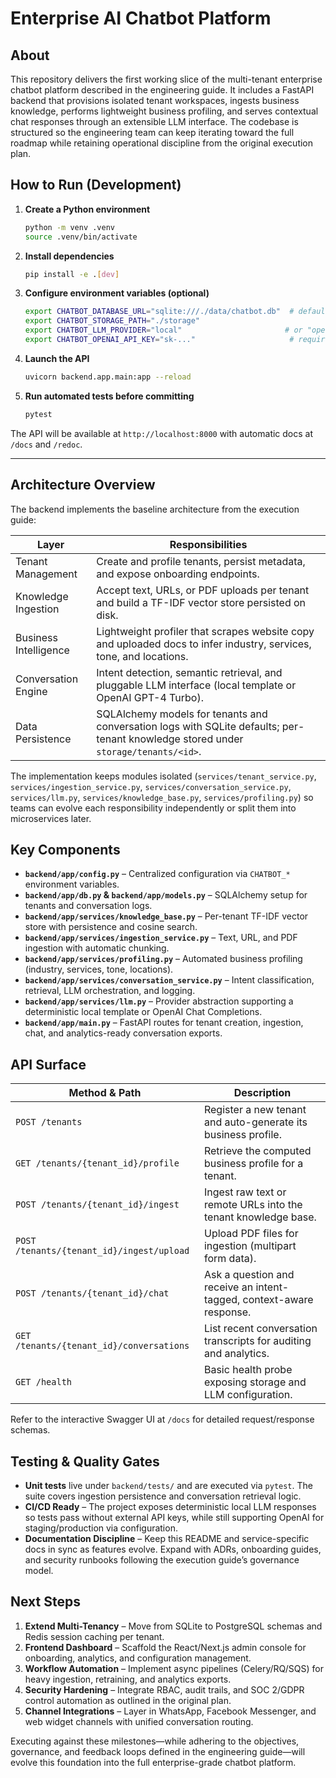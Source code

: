 # Enterprise AI Chatbot Platform

## About
This repository delivers the first working slice of the multi-tenant enterprise chatbot platform described in the engineering guide. It includes a FastAPI backend that provisions isolated tenant workspaces, ingests business knowledge, performs lightweight business profiling, and serves contextual chat responses through an extensible LLM interface. The codebase is structured so the engineering team can keep iterating toward the full roadmap while retaining operational discipline from the original execution plan.

## How to Run (Development)
1. **Create a Python environment**
   ```bash
   python -m venv .venv
   source .venv/bin/activate
   ```
2. **Install dependencies**
   ```bash
   pip install -e .[dev]
   ```
3. **Configure environment variables (optional)**
   ```bash
   export CHATBOT_DATABASE_URL="sqlite:///./data/chatbot.db"  # default
   export CHATBOT_STORAGE_PATH="./storage"
   export CHATBOT_LLM_PROVIDER="local"                       # or "openai"
   export CHATBOT_OPENAI_API_KEY="sk-..."                     # required when provider=openai
   ```
4. **Launch the API**
   ```bash
   uvicorn backend.app.main:app --reload
   ```
5. **Run automated tests before committing**
   ```bash
   pytest
   ```

The API will be available at `http://localhost:8000` with automatic docs at `/docs` and `/redoc`.

---

## Architecture Overview
The backend implements the baseline architecture from the execution guide:

| Layer | Responsibilities |
| ----- | ---------------- |
| Tenant Management | Create and profile tenants, persist metadata, and expose onboarding endpoints. |
| Knowledge Ingestion | Accept text, URLs, or PDF uploads per tenant and build a TF-IDF vector store persisted on disk. |
| Business Intelligence | Lightweight profiler that scrapes website copy and uploaded docs to infer industry, services, tone, and locations. |
| Conversation Engine | Intent detection, semantic retrieval, and pluggable LLM interface (local template or OpenAI GPT-4 Turbo). |
| Data Persistence | SQLAlchemy models for tenants and conversation logs with SQLite defaults; per-tenant knowledge stored under `storage/tenants/<id>`. |

The implementation keeps modules isolated (`services/tenant_service.py`, `services/ingestion_service.py`, `services/conversation_service.py`, `services/llm.py`, `services/knowledge_base.py`, `services/profiling.py`) so teams can evolve each responsibility independently or split them into microservices later.

## Key Components
- **`backend/app/config.py`** – Centralized configuration via `CHATBOT_*` environment variables.
- **`backend/app/db.py` & `backend/app/models.py`** – SQLAlchemy setup for tenants and conversation logs.
- **`backend/app/services/knowledge_base.py`** – Per-tenant TF-IDF vector store with persistence and cosine search.
- **`backend/app/services/ingestion_service.py`** – Text, URL, and PDF ingestion with automatic chunking.
- **`backend/app/services/profiling.py`** – Automated business profiling (industry, services, tone, locations).
- **`backend/app/services/conversation_service.py`** – Intent classification, retrieval, LLM orchestration, and logging.
- **`backend/app/services/llm.py`** – Provider abstraction supporting a deterministic local template or OpenAI Chat Completions.
- **`backend/app/main.py`** – FastAPI routes for tenant creation, ingestion, chat, and analytics-ready conversation exports.

## API Surface
| Method & Path | Description |
| ------------- | ----------- |
| `POST /tenants` | Register a new tenant and auto-generate its business profile. |
| `GET /tenants/{tenant_id}/profile` | Retrieve the computed business profile for a tenant. |
| `POST /tenants/{tenant_id}/ingest` | Ingest raw text or remote URLs into the tenant knowledge base. |
| `POST /tenants/{tenant_id}/ingest/upload` | Upload PDF files for ingestion (multipart form data). |
| `POST /tenants/{tenant_id}/chat` | Ask a question and receive an intent-tagged, context-aware response. |
| `GET /tenants/{tenant_id}/conversations` | List recent conversation transcripts for auditing and analytics. |
| `GET /health` | Basic health probe exposing storage and LLM configuration. |

Refer to the interactive Swagger UI at `/docs` for detailed request/response schemas.

## Testing & Quality Gates
- **Unit tests** live under `backend/tests/` and are executed via `pytest`. The suite covers ingestion persistence and conversation retrieval logic.
- **CI/CD Ready** – The project exposes deterministic local LLM responses so tests pass without external API keys, while still supporting OpenAI for staging/production via configuration.
- **Documentation Discipline** – Keep this README and service-specific docs in sync as features evolve. Expand with ADRs, onboarding guides, and security runbooks following the execution guide’s governance model.

## Next Steps
1. **Extend Multi-Tenancy** – Move from SQLite to PostgreSQL schemas and Redis session caching per tenant.
2. **Frontend Dashboard** – Scaffold the React/Next.js admin console for onboarding, analytics, and configuration management.
3. **Workflow Automation** – Implement async pipelines (Celery/RQ/SQS) for heavy ingestion, retraining, and analytics exports.
4. **Security Hardening** – Integrate RBAC, audit trails, and SOC 2/GDPR control automation as outlined in the original plan.
5. **Channel Integrations** – Layer in WhatsApp, Facebook Messenger, and web widget channels with unified conversation routing.

Executing against these milestones—while adhering to the objectives, governance, and feedback loops defined in the engineering guide—will evolve this foundation into the full enterprise-grade chatbot platform.
